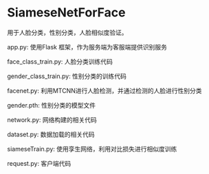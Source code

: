 # SiameseNetForFace
用于人脸分类，性别分类，人脸相似度验证。

app.py: 使用Flask 框架，作为服务端为客服端提供识别服务

face_class_train.py: 人脸分类训练代码

gender_class_train.py: 性别分类的训练代码

facenet.py: 利用MTCNN进行人脸检测，并通过检测的人脸进行性别分类

gender.pth: 性别分类的模型文件

network.py: 网络构建的相关代码

dataset.py: 数据加载的相关代码

siameseTrain.py: 使用孪生网络，利用对比损失进行相似度训练

request.py: 客户端代码
